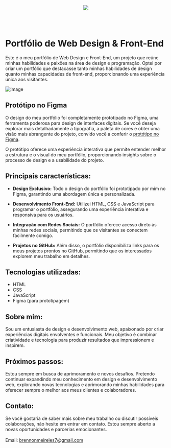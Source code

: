 <br><br>

<div align="center">
  <img src="https://github.com/BrennonMeireles/portfolio-webdesign/assets/141636246/0e8fe050-41d0-42ce-87c9-63ab6f4a90e7 alt="image">
</div>

<br><br>

# Portfólio de Web Design & Front-End

Este é o meu portfólio de Web Design e Front-End, um projeto que reúne minhas habilidades e paixões na área de design e programação. Optei por criar um portfólio que destacasse tanto minhas habilidades de design quanto minhas capacidades de front-end, proporcionando uma experiência única aos visitantes.<br>

![image](https://github.com/BrennonMeireles/portifolio/assets/141636246/54a8163f-c23b-41cb-8a7e-94f5dea37307)

## Protótipo no Figma

O design do meu portfólio foi completamente prototipado no Figma, uma ferramenta poderosa para design de interfaces digitais. Se você deseja explorar mais detalhadamente a tipografia, a paleta de cores e obter uma visão mais abrangente do projeto, convido você a conferir o [protótipo no Figma](https://www.figma.com/file/VfvAIeH7nsHMIQve9F2ZVL/portifoliio-webdesiign?type=design&node-id=0%3A1&mode=design&t=JumlTpxKHPk6og34-1).

O protótipo oferece uma experiência interativa que permite entender melhor a estrutura e o visual do meu portfólio, proporcionando insights sobre o processo de design e a usabilidade do projeto.


## Principais características:

- **Design Exclusivo:** Todo o design do portfólio foi prototipado por mim no Figma, garantindo uma abordagem única e personalizada.

- **Desenvolvimento Front-End:** Utilizei HTML, CSS e JavaScript para programar o portfólio, assegurando uma experiência interativa e responsiva para os usuários.

- **Integração com Redes Sociais:** O portfólio oferece acesso direto às minhas redes sociais, permitindo que os visitantes se conectem facilmente comigo.

- **Projetos no GitHub:** Além disso, o portfólio disponibiliza links para os meus projetos prontos no GitHub, permitindo que os interessados explorem meu trabalho em detalhes.

## Tecnologias utilizadas:

- HTML
- CSS
- JavaScript
- Figma (para prototipagem)

## Sobre mim:

Sou um entusiasta de design e desenvolvimento web, apaixonado por criar experiências digitais envolventes e funcionais. Meu objetivo é combinar criatividade e tecnologia para produzir resultados que impressionem e inspirem.

## Próximos passos:

Estou sempre em busca de aprimoramento e novos desafios. Pretendo continuar expandindo meu conhecimento em design e desenvolvimento web, explorando novas tecnologias e aprimorando minhas habilidades para oferecer sempre o melhor aos meus clientes e colaboradores.

## Contato:

Se você gostaria de saber mais sobre meu trabalho ou discutir possíveis colaborações, não hesite em entrar em contato. Estou sempre aberto a novas oportunidades e parcerias emocionantes.
<br><br>Email: brennonmeireles7@gmail.com
